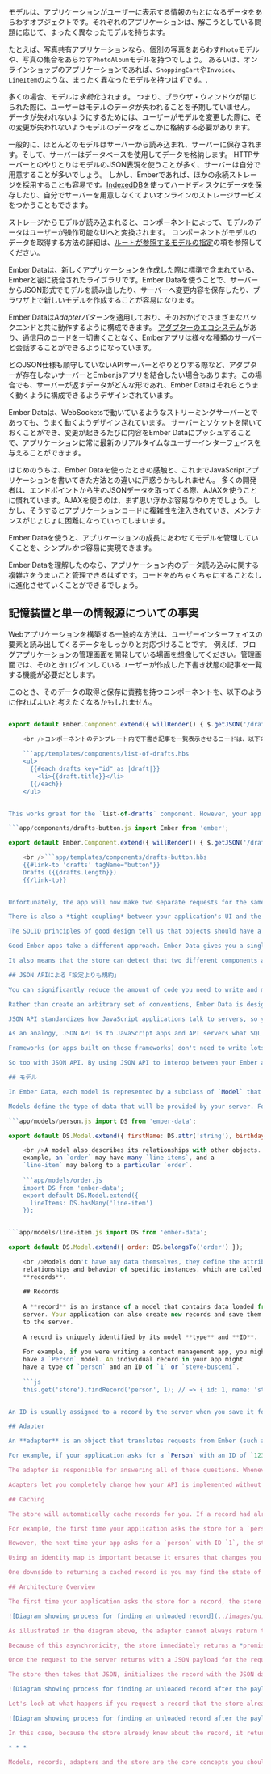 モデルは、アプリケーションがユーザーに表示する情報のもとになるデータをあらわすオブジェクトです。それぞれのアプリケーションは、解こうとしている問題に応じて、まったく異なったモデルを持ちます。

たとえば、写真共有アプリケーションなら、個別の写真をあらわす`Photo`モデルや、写真の集合をあらわす`PhotoAlbum`モデルを持つでしょう。 あるいは、オンラインショップのアプリケーションであれば、`ShoppingCart`や`Invoice`、`LineItem`のような、まったく異なったモデルを持つはずです。.

多くの場合、モデルは*永続化*されます。 つまり、ブラウザ・ウィンドウが閉じられた際に、ユーザーはモデルのデータが失われることを予期していません。 データが失われないようにするためには、ユーザーがモデルを変更した際に、その変更が失われないようモデルのデータをどこかに格納する必要があります。

一般的に、ほとんどのモデルはサーバーから読み込まれ、サーバーに保存されます。そして、サーバーはデータベースを使用してデータを格納します。 HTTPサーバーとのやりとりはモデルのJSON表現を使うことが多く、サーバーは自分で用意することが多いでしょう。 しかし、Emberであれば、ほかの永続ストレージを採用することも容易です。[IndexedDB](https://developer.mozilla.org/en-US/docs/Web/API/IndexedDB_API)を使ってハードディスクにデータを保存したり、自分でサーバーを用意しなくてよいオンラインのストレージサービスをつかうこともできます。

ストレージからモデルが読み込まれると、コンポーネントによって、モデルのデータはユーザーが操作可能なUIへと変換されます。 コンポーネントがモデルのデータを取得する方法の詳細は、[ルートが参照するモデルの指定](../routing/specifying-a-routes-model)の項を参照してください。

Ember Dataは、新しくアプリケーションを作成した際に標準で含まれている、Emberと密に統合されたライブラリです。Ember Dataを使うことで、サーバーからJSON形式でモデルを読み出したり、サーバーへ変更内容を保存したり、ブラウザ上で新しいモデルを作成することが容易になります。

Ember Dataは*Adapterパターン*を適用しており、そのおかげでさまざまなバックエンドと共に動作するように構成できます。 [アダプターのエコシステム](http://emberobserver.com/categories/ember-data-adapters)があり、通信用のコードを一切書くことなく、Emberアプリは様々な種類のサーバーと会話することができるようになっています。

どのJSON仕様も順守していないAPIサーバーとやりとりする際など、アダプターが存在しないサーバーとEmber.jsアプリを結合したい場合もあります。この場合でも、サーバーが返すデータがどんな形であれ、Ember Dataはそれらとうまく動くように構成できるようデザインされています。

Ember Dataは、WebSocketsで動いているようなストリーミングサーバーとであっても、うまく動くようデザインされています。 サーバーとソケットを開いておくことができ、変更が起きるたびに内容をEmber Dataにプッシュすることで、アプリケーションに常に最新のリアルタイムなユーザーインターフェイスを与えることができます。

はじめのうちは、Ember Dataを使ったときの感触と、これまでJavaScriptアプリケーションを書いてきた方法との違いに戸惑うかもしれません。 多くの開発者は、エンドポイントから生のJSONデータを取ってくる際、AJAXを使うことに慣れています。AJAXを使うのは、まず思い浮かぶ容易なやり方でしょう。 しかし、そうするとアプリケーションコードに複雑性を注入されていき、メンテナンスがじょじょに困難になっていってしまいます。

Ember Dataを使うと、アプリケーションの成長にあわせてモデルを管理していくことを、シンプル*かつ*容易に実現できます。

Ember Dataを理解したのなら、アプリケーション内のデータ読み込みに関する複雑さをうまいこと管理できるはずです。コードをめちゃくちゃにすることなしに進化させていくことができるでしょう。

## 記憶装置と単一の情報源についての事実

Webアプリケーションを構築する一般的な方法は、ユーザーインターフェイスの要素と読み出してくるデータをしっかりと対応づけることです。 例えば、ブログアプリケーションの管理画面を開発している場面を想像してください。管理画面では、そのときログインしているユーザーが作成した下書き状態の記事を一覧する機能が必要だとします。

このとき、そのデータの取得と保存に責務を持つコンポーネントを、以下のように作ればよいと考えたくなるかもしれません。

```app/components/list-of-drafts.js import Ember from 'ember';

export default Ember.Component.extend({ willRender() { $.getJSON('/drafts').then(data => { this.set('drafts', data); }); } });

    <br />コンポーネントのテンプレート内で下書き記事を一覧表示させるコードは、以下のようになるでしょう。
    
    ```app/templates/components/list-of-drafts.hbs
    <ul>
      {{#each drafts key="id" as |draft|}}
        <li>{{draft.title}}</li>
      {{/each}}
    </ul>
    

This works great for the `list-of-drafts` component. However, your app is likely made up of many different components. On another page you may want a component to display the number of drafts. You may be tempted to copy and paste your existing `willRender` code into the new component.

```app/components/drafts-button.js import Ember from 'ember';

export default Ember.Component.extend({ willRender() { $.getJSON('/drafts').then(data => { this.set('drafts', data); }); } });

    <br />```app/templates/components/drafts-button.hbs
    {{#link-to 'drafts' tagName="button"}}
    Drafts ({{drafts.length}})
    {{/link-to}}
    

Unfortunately, the app will now make two separate requests for the same information. Not only is the redundant data fetching costly in terms of wasted bandwidth and affecting the perceived speed of your app, it's easy for the two values to get out-of-sync. You yourself have probably used a web application where the list of items gets out of sync with the counter in a toolbar, leading to a frustrating and inconsistent experience.

There is also a *tight coupling* between your application's UI and the network code. If the url or the format of the JSON payload changes, it is likely to break all of your UI components in ways that are hard to track down.

The SOLID principles of good design tell us that objects should have a single responsibility. The responsibility of a component should be presenting model data to the user, not fetching the model.

Good Ember apps take a different approach. Ember Data gives you a single **store** that is the central repository of models in your application. Components and routes can ask the store for models, and the store is responsible for knowing how to fetch them.

It also means that the store can detect that two different components are asking for the same model, allowing your app to only fetch the data from the server once. You can think of the store as a read-through cache for your app's models. Both your components and routes have access to this shared store; when they need to display or modify a model, they first ask the store for it.

## JSON APIによる「設定よりも規約」

You can significantly reduce the amount of code you need to write and maintain by relying on Ember's conventions. Since these conventions will be shared among developers on your team, following them leads to code that is easier to maintain and understand.

Rather than create an arbitrary set of conventions, Ember Data is designed to work out of the box with [JSON API](http://jsonapi.org). JSON API is a formal specification for building conventional, robust, and performant APIs that allow clients and servers to communicate model data.

JSON API standardizes how JavaScript applications talk to servers, so you decrease the coupling between your frontend and backend, and have more freedom to change pieces of your stack.

As an analogy, JSON API is to JavaScript apps and API servers what SQL is to server-side frameworks and databases. Popular frameworks like Ruby on Rails, Laravel, Django, Spring and more work out of the box with many different databases, like MySQL, PostgreSQL, SQL Server, and more.

Frameworks (or apps built on those frameworks) don't need to write lots of custom code to add support for a new database; as long as that database supports SQL, adding support for it is relatively easy.

So too with JSON API. By using JSON API to interop between your Ember app and your server, you can entirely change your backend stack without breaking your frontend. And as you add apps for other platforms, such as iOS and Android, you will be able to leverage JSON API libraries for those platforms to easily consume the same API your Ember app uses.

## モデル

In Ember Data, each model is represented by a subclass of `Model` that defines the attributes, relationships, and behavior of the data that you present to the user.

Models define the type of data that will be provided by your server. For example, a `Person` model might have a `firstName` attribute that is a string, and a `birthday` attribute that is a date:

```app/models/person.js import DS from 'ember-data';

export default DS.Model.extend({ firstName: DS.attr('string'), birthday: DS.attr('date') });

    <br />A model also describes its relationships with other objects. For
    example, an `order` may have many `line-items`, and a
    `line-item` may belong to a particular `order`.
    
    ```app/models/order.js
    import DS from 'ember-data';
    export default DS.Model.extend({
      lineItems: DS.hasMany('line-item')
    });
    

```app/models/line-item.js import DS from 'ember-data';

export default DS.Model.extend({ order: DS.belongsTo('order') });

    <br />Models don't have any data themselves, they define the attributes,
    relationships and behavior of specific instances, which are called
    **records**.
    
    ## Records
    
    A **record** is an instance of a model that contains data loaded from a
    server. Your application can also create new records and save them back
    to the server.
    
    A record is uniquely identified by its model **type** and **ID**.
    
    For example, if you were writing a contact management app, you might
    have a `Person` model. An individual record in your app might
    have a type of `person` and an ID of `1` or `steve-buscemi`.
    
    ```js
    this.get('store').findRecord('person', 1); // => { id: 1, name: 'steve-buscemi' }
    

An ID is usually assigned to a record by the server when you save it for the first time, but you can also generate IDs client-side.

## Adapter

An **adapter** is an object that translates requests from Ember (such as "find the user with an ID of 123") into requests to a server.

For example, if your application asks for a `Person` with an ID of `123`, how should Ember load it? Over HTTP or a WebSocket? If it's HTTP, is the URL `/person/1` or `/resources/people/1`?

The adapter is responsible for answering all of these questions. Whenever your app asks the store for a record that it doesn't have cached, it will ask the adapter for it. If you change a record and save it, the store will hand the record to the adapter to send the appropriate data to your server and confirm that the save was successful.

Adapters let you completely change how your API is implemented without impacting your Ember application code.

## Caching

The store will automatically cache records for you. If a record had already been loaded, asking for it a second time will always return the same object instance. This minimizes the number of round-trips to the server, and allows your application to render its UI to the user as fast as possible.

For example, the first time your application asks the store for a `person` record with an ID of `1`, it will fetch that information from your server.

However, the next time your app asks for a `person` with ID `1`, the store will notice that it had already retrieved and cached that information from the server. Instead of sending another request for the same information, it will give your application the same record it had provided it the first time. This feature—always returning the same record object, no matter how many times you look it up—is sometimes called an *identity map*.

Using an identity map is important because it ensures that changes you make in one part of your UI are propagated to other parts of the UI. It also means that you don't have to manually keep records in sync—you can ask for a record by ID and not have to worry about whether other parts of your application have already asked for and loaded it.

One downside to returning a cached record is you may find the state of the data has changed since it was first loaded into the store's identity map. In order to prevent this stale data from being a problem for long, Ember Data will automatically make a request in the background each time a cached record is returned from the store. When the new data comes in, the record is updated, and if there have been changes to the record since the initial render, the template is re-rendered with the new information.

## Architecture Overview

The first time your application asks the store for a record, the store sees that it doesn't have a local copy and requests it from your adapter. Your adapter will go and retrieve the record from your persistence layer; typically, this will be a JSON representation of the record served from an HTTP server.

![Diagram showing process for finding an unloaded record](../images/guides/models/finding-unloaded-record-step1-diagram.png)

As illustrated in the diagram above, the adapter cannot always return the requested record immediately. In this case, the adapter must make an *asynchronous* request to the server, and only when that request finishes loading can the record be created with its backing data.

Because of this asynchronicity, the store immediately returns a *promise* from the `find()` method. Similarly, any requests that the store makes to the adapter also return promises.

Once the request to the server returns with a JSON payload for the requested record, the adapter resolves the promise it returned to the store with the JSON.

The store then takes that JSON, initializes the record with the JSON data, and resolves the promise returned to your application with the newly-loaded record.

![Diagram showing process for finding an unloaded record after the payload has returned from the server](../images/guides/models/finding-unloaded-record-step2-diagram.png)

Let's look at what happens if you request a record that the store already has in its cache.

![Diagram showing process for finding an unloaded record after the payload has returned from the server](../images/guides/models/finding-loaded-record-diagram.png)

In this case, because the store already knew about the record, it returns a promise that it resolves with the record immediately. It does not need to ask the adapter (and, therefore, the server) for a copy since it already has it saved locally.

* * *

Models, records, adapters and the store are the core concepts you should understand to get the most out of Ember Data. The following sections go into more depth about each of these concepts, and how to use them together.